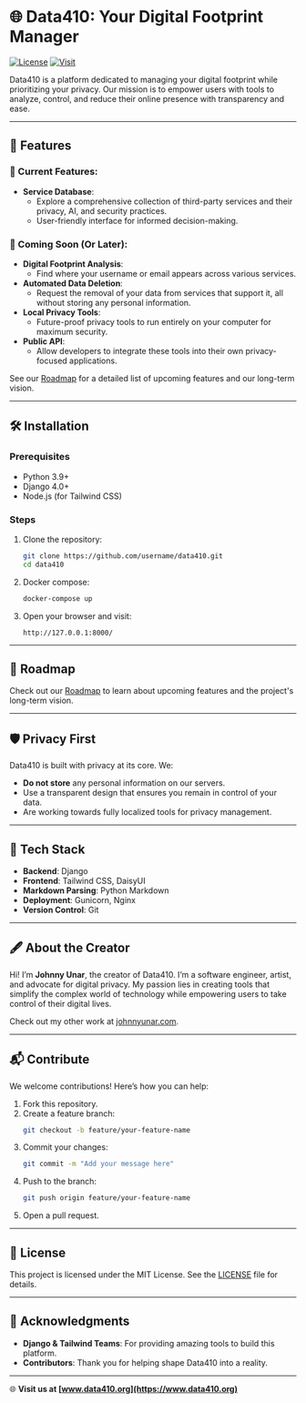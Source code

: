 # 🌐 Data410: Your Digital Footprint Manager

[![License](https://img.shields.io/badge/License-MIT-blue.svg)](LICENSE)
[![Visit](https://img.shields.io/badge/Website-Visit-blue)](https://www.data410.org/)

Data410 is a platform dedicated to managing your digital footprint while prioritizing your privacy.
Our mission is to empower users with tools to analyze, control, and reduce their online presence with transparency and ease.

---

## 🚀 Features

### 🌱 Current Features:
- **Service Database**:
  - Explore a comprehensive collection of third-party services and their privacy, AI, and security practices.
  - User-friendly interface for informed decision-making.

### 🔮 Coming Soon (Or Later):
- **Digital Footprint Analysis**:
  - Find where your username or email appears across various services.
- **Automated Data Deletion**:
  - Request the removal of your data from services that support it, all without storing any personal information.
- **Local Privacy Tools**:
  - Future-proof privacy tools to run entirely on your computer for maximum security.
- **Public API**:
  - Allow developers to integrate these tools into their own privacy-focused applications.

See our [Roadmap](ROADMAP.md) for a detailed list of upcoming features and our long-term vision.

---

## 🛠️ Installation

### Prerequisites
- Python 3.9+
- Django 4.0+
- Node.js (for Tailwind CSS)

### Steps
1. Clone the repository:
   ```bash
   git clone https://github.com/username/data410.git
   cd data410
   ```

2. Docker compose:
   ```bash
   docker-compose up
   ```

3. Open your browser and visit:
   ```
   http://127.0.0.1:8000/
   ```

---

## 📜 Roadmap

Check out our [Roadmap](ROADMAP.md) to learn about upcoming features and the project's long-term vision.

---

## 🛡️ Privacy First

Data410 is built with privacy at its core. We:
- **Do not store** any personal information on our servers.
- Use a transparent design that ensures you remain in control of your data.
- Are working towards fully localized tools for privacy management.

---

## 🎨 Tech Stack

- **Backend**: Django
- **Frontend**: Tailwind CSS, DaisyUI
- **Markdown Parsing**: Python Markdown
- **Deployment**: Gunicorn, Nginx
- **Version Control**: Git

---

## 🖋️ About the Creator

Hi! I’m **Johnny Unar**, the creator of Data410. I’m a software engineer, artist, and advocate for digital privacy. My passion lies in creating tools that simplify the complex world of technology while empowering users to take control of their digital lives.

Check out my other work at [johnnyunar.com](https://johnnyunar.com).

---

## 📬 Contribute

We welcome contributions! Here’s how you can help:
1. Fork this repository.
2. Create a feature branch:
   ```bash
   git checkout -b feature/your-feature-name
   ```
3. Commit your changes:
   ```bash
   git commit -m "Add your message here"
   ```
4. Push to the branch:
   ```bash
   git push origin feature/your-feature-name
   ```
5. Open a pull request.

---

## 📄 License

This project is licensed under the MIT License. See the [LICENSE](LICENSE) file for details.

---

## 🌟 Acknowledgments

- **Django & Tailwind Teams**: For providing amazing tools to build this platform.
- **Contributors**: Thank you for helping shape Data410 into a reality.

---

🌐 **Visit us at [www.data410.org](https://www.data410.org)**